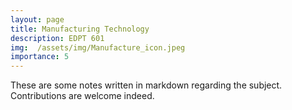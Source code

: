 ```yaml
---
layout: page
title: Manufacturing Technology 
description: EDPT 601 
img:  /assets/img/Manufacture_icon.jpeg
importance: 5
---
```


These are some notes written in markdown regarding the subject. Contributions are welcome indeed.

